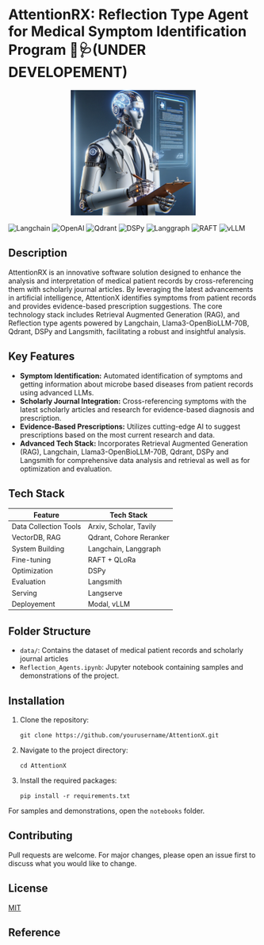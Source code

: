 # AttentionRX: Reflection Type Agent for Medical Symptom Identification Program 💊🩺(UNDER DEVELOPEMENT)
</p>
<p align="center">
  <img src="assets/attentionrx.webp" width="50%" height="50%">
</p>

![Langchain](https://img.shields.io/badge/-Langchain-000?&logo=Langchain)
![OpenAI](https://img.shields.io/badge/-OpenAI-000?&logo=Data)
![Qdrant](https://img.shields.io/badge/-Qdrant-000?&logo=ArtificialIntelligence)
![DSPy](https://img.shields.io/badge/-DSPy-000?&logo=Database)
![Langgraph](https://img.shields.io/badge/-Langgraph-000?&logo=Database)
![RAFT](https://img.shields.io/badge/-RAFT-000?&logo=Database)
![vLLM](https://img.shields.io/badge/-vLLM-000?&logo=Database)

## Description

AttentionRX is an innovative software solution designed to enhance the analysis and interpretation of medical patient records by cross-referencing them with scholarly journal articles. By leveraging the latest advancements in artificial intelligence, AttentionX identifies symptoms from patient records and provides evidence-based prescription suggestions. The core technology stack includes Retrieval Augmented Generation (RAG), and Reflection type agents powered by Langchain, 
Llama3-OpenBioLLM-70B, Qdrant, DSPy and Langsmith, facilitating a robust and insightful analysis.

## Key Features

- **Symptom Identification:** Automated identification of symptoms and getting information about microbe based diseases from patient records using advanced LLMs.
- **Scholarly Journal Integration:** Cross-referencing symptoms with the latest scholarly articles and research for evidence-based diagnosis and prescription.
- **Evidence-Based Prescriptions:** Utilizes cutting-edge AI to suggest prescriptions based on the most current research and data.
- **Advanced Tech Stack:** Incorporates Retrieval Augmented Generation (RAG), Langchain, Llama3-OpenBioLLM-70B, Qdrant, DSPy and Langsmith for comprehensive data analysis and retrieval as well as for optimization and evaluation.

## Tech Stack

| Feature  | Tech Stack |
| -------------------------- | -------------------------- |
| Data Collection Tools          | Arxiv, Scholar, Tavily         |
| VectorDB, RAG  | Qdrant, Cohore Reranker  |
| System Building  | Langchain, Langgraph  |
| Fine-tuning  | RAFT + QLoRa  |
| Optimization  | DSPy  |
| Evaluation  | Langsmith  |
| Serving  | Langserve  |
| Deployement  | Modal, vLLM  |

## Folder Structure

- `data/`: Contains the dataset of medical patient records and scholarly journal articles
- `Reflection_Agents.ipynb`: Jupyter notebook containing samples and demonstrations of the project.

## Installation

1. Clone the repository:
   ```
   git clone https://github.com/yourusername/AttentionX.git
   ```
2. Navigate to the project directory:
   ```
   cd AttentionX
   ```
3. Install the required packages:
   ```
   pip install -r requirements.txt
   ```


For samples and demonstrations, open the `notebooks` folder.

## Contributing

Pull requests are welcome. For major changes, please open an issue first to discuss what you would like to change.

## License

[MIT](https://choosealicense.com/licenses/mit/)

## Reference

